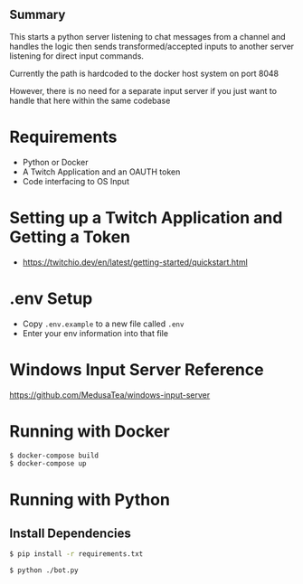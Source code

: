 ## Summary
This starts a python server listening to chat messages from a channel
and handles the logic then sends transformed/accepted inputs to another server listening for direct input commands.


Currently the path is hardcoded to the docker host system on port 8048

However, there is no need for a separate input server if you just want to handle that here within the same codebase

# Requirements 
- Python or Docker
- A Twitch Application and an OAUTH token
- Code interfacing to OS Input 

# Setting up a Twitch Application and Getting a Token
- https://twitchio.dev/en/latest/getting-started/quickstart.html

# .env Setup
- Copy `.env.example` to a new file called `.env`
- Enter your env information into that file

# Windows Input Server Reference
https://github.com/MedusaTea/windows-input-server

# Running with Docker
```bash
$ docker-compose build
$ docker-compose up
```

# Running with Python  
## Install Dependencies 
```bash
$ pip install -r requirements.txt
```

```bash
$ python ./bot.py
```
